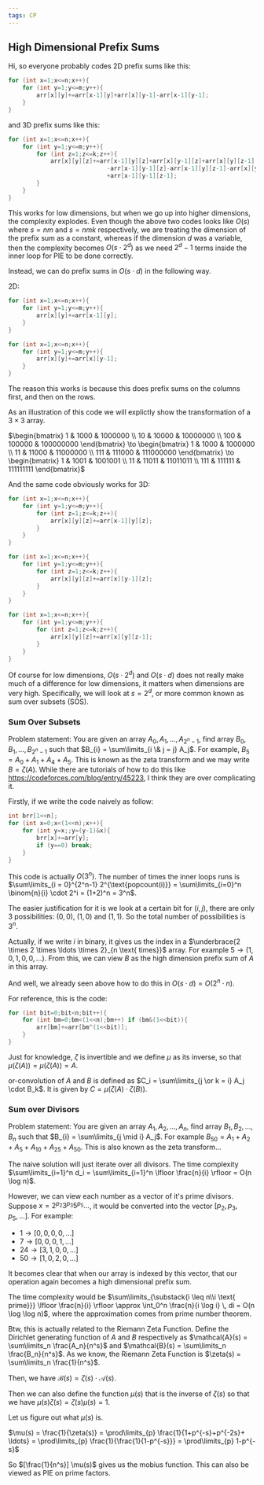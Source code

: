 ```yaml
---
tags: CP
---
```


## High Dimensional Prefix Sums

Hi, so everyone probably codes 2D prefix sums like this:

```c++
for (int x=1;x<=n;x++){
    for (int y=1;y<=m;y++){
		arr[x][y]+=arr[x-1][y]+arr[x][y-1]-arr[x-1][y-1];
    }
}
```

and 3D prefix sums like this:

```c++
for (int x=1;x<=n;x++){
    for (int y=1;y<=m;y++){
        for (int z=1;z<=k;z++){
			arr[x][y][z]+=arr[x-1][y][z]+arr[x][y-1][z]+arr[x][y][z-1]
                			-arr[x-1][y-1][z]-arr[x-1][y][z-1]-arr[x][y-1][z-1]
                			+arr[x-1][y-1][z-1];
        }
    }
}
```

This works for low dimensions, but when we go up into higher dimensions, the complexity explodes. Even though the above two codes looks like $O(s)$ where $s=nm$ and $s=nmk$ respectively, we are treating the dimension of the prefix sum as a constant, whereas if the dimension $d$ was a variable, then the complexity becomes $O(s \cdot 2^d)$ as we need $2^d-1$ terms inside the inner loop for PIE to be done correctly.

Instead, we can do prefix sums in $O(s \cdot d)$ in the following way.

2D:

```c++
for (int x=1;x<=n;x++){
    for (int y=1;y<=m;y++){
		arr[x][y]+=arr[x-1][y];
    }
}

for (int x=1;x<=n;x++){
    for (int y=1;y<=m;y++){
		arr[x][y]+=arr[x][y-1];
    }
}
```

The reason this works is because this does prefix sums on the columns first, and then on the rows.

As an illustration of this code we will explictly show the transformation of a $3 \times 3$ array.

$\begin{bmatrix} 1 & 1000 & 1000000 \\ 10 & 10000 & 10000000 \\ 100 & 100000 & 100000000 \end{bmatrix} \to \begin{bmatrix} 1 & 1000 & 1000000 \\ 11 & 11000 & 11000000 \\ 111 & 111000 & 111000000 \end{bmatrix} \to \begin{bmatrix} 1 & 1001 & 1001001 \\ 11 & 11011 & 11011011 \\ 111 & 111111 & 111111111 \end{bmatrix}$

And the same code obviously works for 3D:

```c++
for (int x=1;x<=n;x++){
    for (int y=1;y<=m;y++){
        for (int z=1;z<=k;z++){
			arr[x][y][z]+=arr[x-1][y][z];
        }
    }
}

for (int x=1;x<=n;x++){
    for (int y=1;y<=m;y++){
        for (int z=1;z<=k;z++){
			arr[x][y][z]+=arr[x][y-1][z];
        }
    }
}

for (int x=1;x<=n;x++){
    for (int y=1;y<=m;y++){
        for (int z=1;z<=k;z++){
			arr[x][y][z]+=arr[x][y][z-1];
        }
    }
}
```

Of course for low dimensions, $O(s \cdot 2^d)$ and $O(s \cdot d)$ does not really make much of a difference for low dimensions, it matters when dimensions are very high. Specifically, we will look at $s = 2^d$, or more common known as sum over subsets (SOS).

### Sum Over Subsets

Problem statement: You are given an array $A_0, A_1, \ldots, A_{2^n-1}$, find array $B_0, B_1, \ldots, B_{2^n-1}$ such that $B_{i} = \sum\limits_{i \& j = j} A_j$. For example, $B_5 = A_0 + A_1 + A_4 + A_5$. This is known as the zeta transform and we may write $B = \zeta(A)$. While there are tutorials of how to do this like <https://codeforces.com/blog/entry/45223>, I think they are over complicating it.

Firstly, if we write the code naively as follow:
````c++
int brr[1<<n];
for (int x=0;x<(1<<n);x++){
    for (int y=x;;y=(y-1)&x){
        brr[x]+=arr[y];
        if (y==0) break;
    }
}
````

This code is actually $O(3^n)$. The number of times the inner loops runs is $\sum\limits_{i = 0}^{2^n-1} 2^{\text{popcount(i)}} = \sum\limits_{i=0}^n \binom{n}{i} \cdot 2^i = (1+2)^n = 3^n$.

The easier justification for it is we look at a certain bit for $(i,j)$, there are only $3$ possibilities: $(0,0)$, $(1,0)$ and $(1,1)$. So the total number of possibilities is $3^n$.

Actually, if we write $i$ in binary, it gives us the index in a $\underbrace{2 \times 2 \times \ldots \times 2}_{n \text{ times}}$ array. For example $5 \to (1,0,1,0,0,\ldots)$. From this, we can view $B$ as the high dimension prefix sum of $A$ in this array.

And well, we already seen above how to do this in $O(s \cdot d) = O(2^n \cdot n)$.

For reference, this is the code:

```c++
for (int bit=0;bit<n;bit++){
    for (int bm=0;bm<(1<<n);bm++) if (bm&(1<<bit)){
        arr[bm]+=arr[bm^(1<<bit)];
    }
}
```

Just for knowledge, $\zeta$ is invertible and we define $\mu$ as its inverse, so that $\mu(\zeta(A)) = \mu(\zeta(A)) = A$.

or-convolution of $A$ and $B$ is defined as $C_i = \sum\limits_{j \or k = i} A_j \cdot B_k$. It is given by $C = \mu(\zeta(A) \cdot  \zeta(B))$.

### Sum over Divisors

Problem statement: You are given an array $A_1, A_2, \ldots, A_n$, find array $B_1, B_2, \ldots, B_n$ such that $B_{i} = \sum\limits_{j \mid i} A_j$. For example $B_{50} = A_1 + A_2 + A_5 + A_{10} + A_{25} + A_{50}$. This is also known as the zeta transform... 

The naive solution will just iterate over all divisors. The time complexity $\sum\limits_{i=1}^n d_i = \sum\limits_{i=1}^n \lfloor \frac{n}{i} \rfloor  = O(n \log n)$.

However, we can view each number as a vector of it's prime divisors. Suppose $x = 2^{p_2} 3^{p_3} 5^{p_5} \ldots$, it would be converted into the vector $[p_2,p_3,p_5,\ldots]$. For example:

- $1 \to [0,0,0,0,\ldots]$
- $7 \to [0,0,0,1,\ldots]$
- $24 \to [3,1,0,0,\ldots]$
- $50 \to [1,0,2,0,\ldots]$

It becomes clear that when our array is indexed by this vector, that our operation again becomes a high dimensional prefix sum.

The time complexity would be $\sum\limits_{\substack{i \leq n\\i \text{ prime}}} \lfloor \frac{n}{i} \rfloor  \approx \int_0^n \frac{n}{i \log i} \, di = O(n \log \log n)$, where the approximation comes from prime number theorem.

Btw, this is actually related to the Riemann Zeta Function. Define the Dirichlet generating function of $A$ and $B$ respectively as $\mathcal{A}(s) = \sum\limits_n \frac{A_n}{n^s}$ and $\mathcal{B}(s) = \sum\limits_n \frac{B_n}{n^s}$. As we know, the Riemann Zeta Function is $\zeta(s) = \sum\limits_n \frac{1}{n^s}$.

Then, we have $\mathcal B (s) = \zeta(s) \cdot \mathcal A (s)$.

Then we can also define the function $\mu(s)$ that is the inverse of $\zeta(s)$ so that we have $\mu(s) \zeta(s) = \zeta(s) \mu(s) = 1$.

Let us figure out what $\mu(s)$ is.

$\mu(s) = \frac{1}{\zeta(s)} = \prod\limits_{p} \frac{1}{1+p^{-s}+p^{-2s}+ \ldots} = \prod\limits_{p} \frac{1}{\frac{1}{1-p^{-s}}} = \prod\limits_{p} 1-p^{-s}$

So $[\frac{1}{n^s}] \mu(s)$ gives us the mobius function. This can also be viewed as PIE on prime factors.

